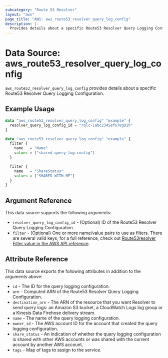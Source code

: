 ```yaml
---
subcategory: "Route 53 Resolver"
layout: "aws"
page_title: "AWS: aws_route53_resolver_query_log_config"
description: |-
  Provides details about a specific Route53 Resolver Query Logging Configuration.
---
```


# Data Source: aws_route53_resolver_query_log_config

`aws_route53_resolver_query_log_config` provides details about a specific Route53 Resolver Query Logging Configuration.

## Example Usage

```terraform
data "aws_route53_resolver_query_log_config" "example" {
  resolver_query_log_config_id = "rqlc-1abc2345ef678g91h"
}
```

```terraform
data "aws_route53_resolver_query_log_config" "example" {
  filter {
    name   = "Name"
    values = ["shared-query-log-config"]
  }

  filter {
    name   = "ShareStatus"
    values = ["SHARED_WITH_ME"]
  }
}
```

## Argument Reference

This data source supports the following arguments:

* `resolver_query_log_config_id` - (Optional) ID of the Route53 Resolver Query Logging Configuration.
* `filter` - (Optional) One or more name/value pairs to use as filters. There are
several valid keys, for a full reference, check out
[Route53resolver Filter value in the AWS API reference][1].

## Attribute Reference

This data source exports the following attributes in addition to the arguments above:

* `id` - The ID for the query logging configuration.
* `arn` - Computed ARN of the Route53 Resolver Query Logging Configuration.
* `destination_arn` - The ARN of the resource that you want Resolver to send query logs: an Amazon S3 bucket, a CloudWatch Logs log group or a Kinesis Data Firehose delivery stream.
* `name` - The name of the query logging configuration.
* `owner_id` - The AWS account ID for the account that created the query logging configuration.
* `share_status` - An indication of whether the query logging configuration is shared with other AWS accounts or was shared with the current account by another AWS account.
* `tags` - Map of tags to assign to the service.

[1]: https://docs.aws.amazon.com/Route53/latest/APIReference/API_route53resolver_Filter.html
